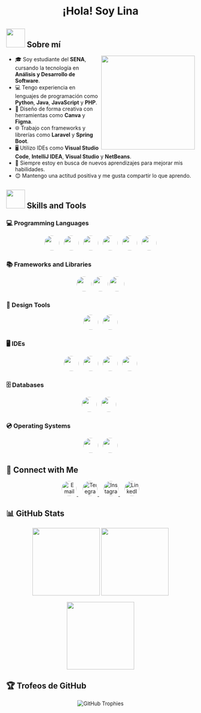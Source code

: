 <h1 align="center">
  ¡Hola! Soy Lina <br>
</h1>


## <picture><img src="https://media3.giphy.com/media/v1.Y2lkPTc5MGI3NjExaXEzeG43aXk2NWVsZ3Q4OHA3NGEzdXc2cmVnbWU4cGw1enY1MXFyOSZlcD12MV9pbnRlcm5hbF9naWZfYnlfaWQmY3Q9Zw/zGvF3zPrFnvIA/giphy.gif" width="50px"></picture> Sobre mí  

<picture> 
  <img align="right" src="https://media0.giphy.com/media/v1.Y2lkPTc5MGI3NjExM2V2cGppOWJncjZyeHo0OGR2eXh0cXl1eDE3enRuZHoxdWU5enhwOCZlcD12MV9pbnRlcm5hbF9naWZfYnlfaWQmY3Q9Zw/2lSNErRCiZPck/giphy.gif" width="250px"> 
</picture>

- 🎓 Soy estudiante del **SENA**, cursando la tecnología en **Análisis y Desarrollo de Software**.  
- 💻 Tengo experiencia en lenguajes de programación como **Python**, **Java**, **JavaScript** y **PHP**.  
- 🎨 Diseño de forma creativa con herramientas como **Canva** y **Figma**.  
- 🌐 Trabajo con frameworks y librerías como **Laravel** y **Spring Boot**.  
- 🖥️ Utilizo IDEs como **Visual Studio Code**, **IntelliJ IDEA**, **Visual Studio** y **NetBeans**.  
- 🌱 Siempre estoy en busca de nuevos aprendizajes para mejorar mis habilidades.  
- 😊 Mantengo una actitud positiva y me gusta compartir lo que aprendo.  


## <img src="https://media2.giphy.com/media/QssGEmpkyEOhBCb7e1/giphy.gif?cid=ecf05e47a0n3gi1bfqntqmob8g9aid1oyj2wr3ds3mg700bl&rid=giphy.gif" width="50px" height="50px"> Skills and Tools

### 💻 Programming Languages
<p align="center"> 
  <img src="https://cdn.jsdelivr.net/gh/devicons/devicon/icons/python/python-original.svg" height="40" width="40" style="border-radius:50%;"/>
  &nbsp;
  <img src="https://cdn.jsdelivr.net/gh/devicons/devicon/icons/java/java-original.svg" height="40" width="40" style="border-radius:50%;"/>
  &nbsp;
  <img src="https://cdn.jsdelivr.net/gh/devicons/devicon/icons/javascript/javascript-original.svg" height="40" width="40" style="border-radius:50%;"/>
  &nbsp;
  <img src="https://cdn.jsdelivr.net/gh/devicons/devicon/icons/php/php-original.svg" height="40" width="40" style="border-radius:50%;"/>
  &nbsp;
  <img src="https://cdn.jsdelivr.net/gh/devicons/devicon/icons/html5/html5-original.svg" height="40" width="40" style="border-radius:50%;"/>
  &nbsp;
  <img src="https://cdn.jsdelivr.net/gh/devicons/devicon/icons/css3/css3-original.svg" height="40" width="40" style="border-radius:50%;"/>
</p>

### 📚 Frameworks and Libraries
<p align="center">
  <img src="https://cdn.jsdelivr.net/gh/devicons/devicon/icons/laravel/laravel-original.svg" height="40" width="40" style="border-radius:50%;"/>
  <img src="https://cdn.jsdelivr.net/gh/devicons/devicon/icons/spring/spring-original.svg" height="40" width="40" style="border-radius:50%;"/>
  <img src="https://cdn.jsdelivr.net/gh/devicons/devicon/icons/bootstrap/bootstrap-original.svg" height="40" width="40" style="border-radius:50%;"/>
</p>

### 🎨 Design Tools
<p align="center">
  <img src="https://cdn.jsdelivr.net/gh/devicons/devicon/icons/canva/canva-original.svg" height="40" width="40" style="border-radius:50%;"/>
  &nbsp;
  <img src="https://cdn.jsdelivr.net/gh/devicons/devicon/icons/figma/figma-original.svg" height="40" width="40" style="border-radius:50%;"/>
</p>

### 🖥️ IDEs
<p align="center">
  <img src="https://cdn.jsdelivr.net/gh/devicons/devicon/icons/vscode/vscode-original.svg" height="40" width="40" style="border-radius:50%;"/>
  &nbsp;
  <img src="https://cdn.jsdelivr.net/gh/devicons/devicon/icons/visualstudio/visualstudio-plain.svg" height="40" width="40" style="border-radius:50%;"/>
  &nbsp;
  <img src="https://cdn.jsdelivr.net/gh/devicons/devicon/icons/apache/apache-original.svg" height="40" width="40" style="border-radius:50%;"/>
  &nbsp;
  <img src="https://cdn.jsdelivr.net/gh/devicons/devicon/icons/intellij/intellij-original.svg" height="40" width="40" style="border-radius:50%;"/>
</p>

### 🗄️ Databases
<p align="center">
  <img src="https://cdn.jsdelivr.net/gh/devicons/devicon/icons/mysql/mysql-original.svg" height="40" width="40" style="border-radius:50%;"/>
  &nbsp;
  <img src="https://cdn.jsdelivr.net/gh/devicons/devicon/icons/postgresql/postgresql-original.svg" height="40" width="40" style="border-radius:50%;"/>
  &nbsp;
  </p>

### 💿 Operating Systems
<p align="center">
  <img src="https://cdn.jsdelivr.net/gh/devicons/devicon/icons/windows8/windows8-original.svg" height="40" width="40" style="border-radius:50%;"/>
  &nbsp;
  <img src="https://cdn.jsdelivr.net/gh/devicons/devicon/icons/linux/linux-original.svg" height="40" width="40" style="border-radius:50%;"/>
</p>

## 🤝 Connect with Me

<p align="center">
  <a href="mailto:lvb171@hotmail.com" target="_blank">
    <img src="https://cdn.simpleicons.org/gmail/D14836" height="40" width="40" style="border-radius:50%;" alt="Email"/>
  </a>
  &nbsp;&nbsp;
  <a href="https://t.me/linavs18" target="_blank">
    <img src="https://cdn.simpleicons.org/telegram/26A5E4" height="40" width="40" style="border-radius:50%;" alt="Telegram"/>
  </a>
  &nbsp;&nbsp;
  <a href="https://www.instagram.com/lvs18_04/" target="_blank">
    <img src="https://cdn.simpleicons.org/instagram/E4405F" height="40" width="40" style="border-radius:50%;" alt="Instagram"/>
  </a>
  &nbsp;&nbsp;
  <a href="https://www.linkedin.com/in/lina-vanessa-salcedo-cuellar-799647342/" target="_blank">
    <img src="https://upload.wikimedia.org/wikipedia/commons/8/81/LinkedIn_icon.svg" height="40" width="40" style="border-radius:50%;" alt="LinkedIn"/>
  </a>
</p>

## 📊 GitHub Stats

<p align="center">
  <img src="https://mi-stats.vercel.app/api?username=Linavs18&show_icons=true&theme=radical" height="180em"/>
  <img src="https://mi-streak.vercel.app/?user=Linavs18&theme=radical" height="180em"/>
</p>

<p align="center">
  <img src="https://mi-stats.vercel.app/api/top-langs/?username=Linavs18&layout=compact&theme=radical" height="180em"/>
</p>


## 🏆 Trofeos de GitHub

<p align="center">
  <img src="https://github-profile-trophy.vercel.app/?username=Linavs18&theme=radical&no-frame=true&row=1&column=6" alt="GitHub Trophies"/>
</p>

